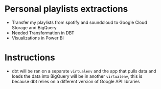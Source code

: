 # Personal playlists extractions

- Transfer my playlists from spotify and soundcloud to Google Cloud Storage and BigQuery
- Needed Transformation in DBT
- Visualizations in Power BI

# Instructions

- dbt will be ran on a separate `virtualenv` and the app that pulls data and loads the data into BigQuery will be in another `virtualenv`, this is because dbt relies on a different version of Google API libraries

